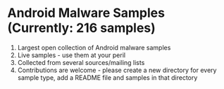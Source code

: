 # Android Malware Samples (Currently: 216 samples)

1. Largest open collection of Android malware samples
2. Live samples - use them at your peril
3. Collected from several sources/mailing lists
4. Contributions are welcome - please create a new directory for every sample type, add a README file and samples in that directory
